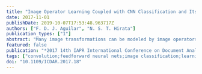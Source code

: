 ```yaml
---
title: "Image Operator Learning Coupled with CNN Classification and Its Application to Staff Line Removal"
date: 2017-11-01
publishDate: 2019-10-07T17:53:48.963717Z
authors: ["F. D. J. Aguilar", "N. S. T. Hirata"]
publication_types: ["1"]
abstract: "Many image transformations can be modeled by image operators that are characterized by pixel-wise local functions defined on a finite support window. In image operator learning, these functions are estimated from training data using machine learning techniques. Input size is usually a critical issue when using learning algorithms, and it limits the size of practicable windows. We propose the use of convolutional neural networks (CNNs) to overcome this limitation. The problem of removing staff-lines in music score images is chosen to evaluate the effects of window and convolutional mask sizes on the learned image operator performance. Results show that the CNN based solution outperforms previous ones obtained using conventional learning algorithms or heuristic algorithms, indicating the potential of CNNs as base classifiers in image operator learning. The implementations will be made available on the TRIOSlib project site."
featured: false
publication: "*2017 14th IAPR International Conference on Document Analysis and Recognition (ICDAR)*"
tags: ["convolution;feedforward neural nets;image classification;learning (artificial intelligence);music;image operator learning;staff line removal;image transformations;pixel-wise local functions;machine learning techniques;music score images;CNN classification;finite support window;convolutional neural networks;Microsoft Windows;Training;Windows;Computational modeling;Image segmentation;Task analysis;Convolution;Image operator learning;convolutional neural networks;image processing;staff line removal"]
doi: "10.1109/ICDAR.2017.18"
---
```


